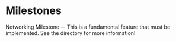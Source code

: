 # Milestones

Networking Milestone -- This is a fundamental feature that must be implemented. See the directory for more information!
